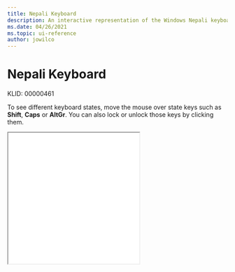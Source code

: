 ```yaml
---
title: Nepali Keyboard
description: An interactive representation of the Windows Nepali keyboard. To see different keyboard states, click or move the mouse over the state keys.
ms.date: 04/26/2021
ms.topic: ui-reference
author: jowilco
---
```


# Nepali Keyboard

KLID: 00000461

To see different keyboard states, move the mouse over state keys such as **Shift**, **Caps** or **AltGr**. You can also lock or unlock those keys by clicking them.

<iframe src="kbdnepr.html" height="300"></iframe>
